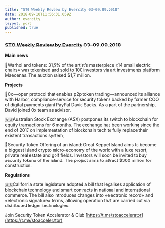 ```yaml
---
title: "STO Weekly Review by Evercity 03–09.09.2018"
date: 2018-09-10T11:56:31.059Z
author: evercity
layout: post
published: true
---
```


### [STO Weekly Review by Evercity](https://medium.com/evercity-blog/sto-weekly-review-by-evercity-27-08-02-09-2018-66dadbd8da85?source=collection_detail----15f6543a3084-----2---------------------) 03–09.09.2018

**Main news**

🎨Warhol and tokens: 31,5% of the artist’s masterpiece «14 small electric chairs» was tokenised and sold to 100 investors via art investments platform Maecenas. The auction raised $1,7 million.

**Projects**

🤝0x — open protocol that enables p2p token trading — announced its alliance with Harbor, compliance-service for security tokens backed by former COO of digital payments giant PayPal David Sacks. As a part of the partnership, David joined 0x team as advisor.

🇦🇺Australian Stock Exchange (ASX) postpones its switch to blockchain for equity transactions for 6 months. The exchange has been working since the end of 2017 on implementation of blockchain tech to fully replace their existent transactions system,

🌴Security Token Offering of an island: Great Keppel Island aims to become a biggest island crypto micro-economy of the world with a luxe resort, private real estate and golf fields. Investors will soon be invited to buy security tokens of the island. The project aims to attract $300 million for construction.

**Regulations**

🇺🇸California state legislature adopted a bill that legalises application of blockchain technology and smart contracts in national and international commerce. The bill also introduces changes into «electronic record» and «electronic signature» terms, allowing operation that are carried out via distributed ledger technologies.

Join Security Token Accelerator &amp; Club [https://t.me/stoaccelerator](https://t.me/stoaccelerator)
